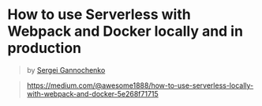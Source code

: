 # How to use Serverless with Webpack and Docker locally and in production

> by [Sergei Gannochenko](https://medium.com/@awesome1888)

> https://medium.com/@awesome1888/how-to-use-serverless-locally-with-webpack-and-docker-5e268f71715
